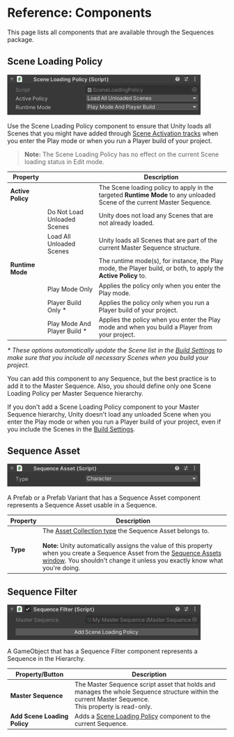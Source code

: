 # Reference: Components

This page lists all components that are available through the Sequences package.

## Scene Loading Policy

![](images/component-scene-loading-policy.png)

Use the Scene Loading Policy component to ensure that Unity loads all Scenes that you might have added through [Scene Activation tracks](timeline-window.md#scene-activation-track) when you enter the Play mode or when you run a Player build of your project.

>**Note:** The Scene Loading Policy has no effect on the current Scene loading status in Edit mode.

| Property || Description |
|---|---|---|
| **Active Policy** |  | The Scene loading policy to apply in the targeted **Runtime Mode** to any unloaded Scene of the current Master Sequence. |
|  | Do Not Load Unloaded Scenes | Unity does not load any Scenes that are not already loaded. |
|  | Load All Unloaded Scenes | Unity loads all Scenes that are part of the current Master Sequence structure. |
| **Runtime Mode** |  | The runtime mode(s), for instance, the Play mode, the Player build, or both, to apply the **Active Policy** to. |
|  | Play Mode Only | Applies the policy only when you enter the Play mode. |
|  | Player Build Only \* | Applies the policy only when you run a Player build of your project. |
|  | Play Mode And Player Build \* | Applies the policy when you enter the Play mode and when you build a Player from your project. |

_\* These options automatically update the Scene list in the [Build Settings](https://docs.unity3d.com/Manual/BuildSettings.html) to make sure that you include all necessary Scenes when you build your project._

You can add this component to any Sequence, but the best practice is to add it to the Master Sequence. Also, you should define only one Scene Loading Policy per Master Sequence hierarchy.

If you don't add a Scene Loading Policy component to your Master Sequence hierarchy, Unity doesn't load any unloaded Scene when you enter the Play mode or when you run a Player build of your project, even if you include the Scenes in the [Build Settings](https://docs.unity3d.com/Manual/BuildSettings.html).

## Sequence Asset

![](images/component-sequence-asset.png)

A Prefab or a Prefab Variant that has a Sequence Asset component represents a Sequence Asset usable in a Sequence.

| Property | Description |
|---|---|
| **Type** | The [Asset Collection type](concepts.md#asset-collections) the Sequence Asset belongs to.<br /><br />**Note:** Unity automatically assigns the value of this property when you create a Sequence Asset from the [Sequence Assets window](sequence-assets-window.md). You shouldn't change it unless you exactly know what you're doing. |

## Sequence Filter

![](images/component-sequence-filter.png)

A GameObject that has a Sequence Filter component represents a Sequence in the Hierarchy.

| Property/Button | Description |
|---|---|
| **Master Sequence** | The Master Sequence script asset that holds and manages the whole Sequence structure within the current Master Sequence.<br />This property is read-only. |
| **Add Scene Loading Policy** | Adds a [Scene Loading Policy](#scene-loading-policy) component to the current Sequence. |
